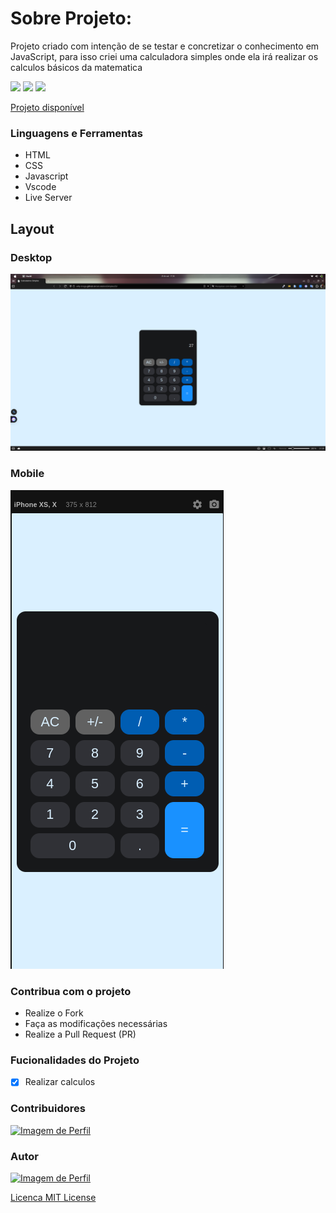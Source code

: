 # Sobre Projeto:

Projeto criado com intenção de se testar e concretizar o conhecimento em JavaScript, para isso criei uma calculadora simples onde ela irá realizar os calculos básicos da matematica

<img src="https://img.shields.io/github/stars/Willy-Braga/calculadoraSimplesJS?style=social">
<img src="https://img.shields.io/github/issues-pr-raw/Willy-Braga/calculadoraSimplesJS?style=social">
<img src="https://img.shields.io/github/issues-closed/willy-braga/CaWilly-Braga/calculadoraSimplesJS?style=social">

[Projeto disponível](https://willy-braga.github.io/calculadoraSimplesJS/)

### Linguagens e Ferramentas

- HTML
- CSS
- Javascript
- Vscode
- Live Server

## Layout

### Desktop

<img src="src/designs/Design-desktop.png"/>

### Mobile

<img src="src/designs/Mobile-desing.png" />

<!-- [Figma do Projeto](https://figma.com/) -->

### Contribua com o projeto

- Realize o Fork
- Faça as modificações necessárias
- Realize a Pull Request (PR)

### Fucionalidades do Projeto

- [x] Realizar calculos


### Contribuidores

<a href="https://github.com/willy-braga">
<img src="https://github.com/willy-braga.png" width="70px" alt="Imagem de Perfil" />
</a>


### Autor

<a href="https://github.com/willy-braga">
<img src="https://github.com/willy-braga.png" width="70px" alt="Imagem de Perfil" />
</a>

[Licenca MIT License](http://creativecommons.org/licenses/by)
